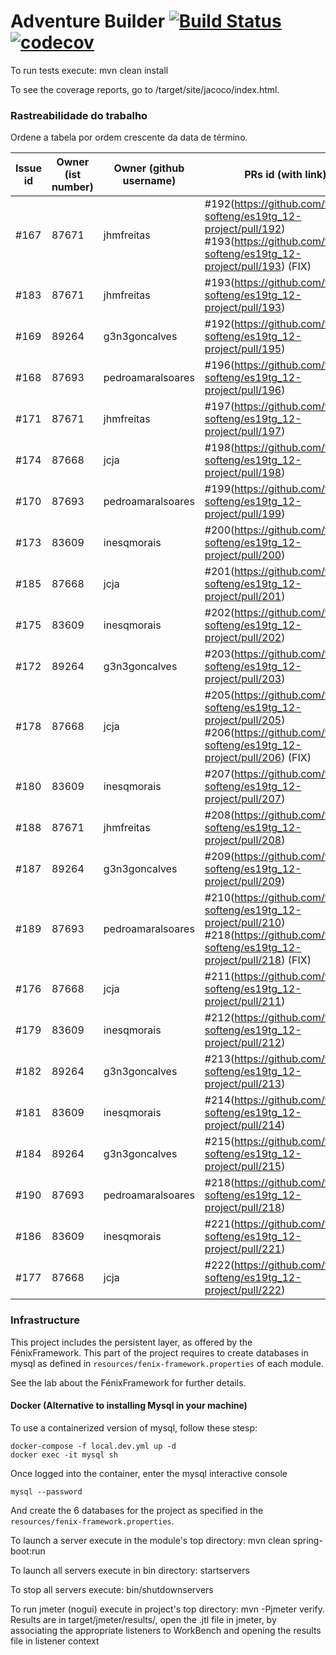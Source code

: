 # Adventure Builder [![Build Status](https://travis-ci.com/tecnico-softeng/es19tg_12-project.svg?token=xDPBAaQ2epnFt9PRstYY&branch=develop)](https://travis-ci.com/tecnico-softeng/es19tg_12-project)[![codecov](https://codecov.io/gh/tecnico-softeng/es19tg_12-project/branch/develop/graph/badge.svg?token=bB74DA0VHo)](https://codecov.io/gh/tecnico-softeng/es19tg_12-project)

To run tests execute: mvn clean install

To see the coverage reports, go to <module name>/target/site/jacoco/index.html.

### Rastreabilidade do trabalho

Ordene a tabela por ordem crescente da data de término.

|   Issue id | Owner (ist number)      | Owner (github username) | PRs id (with link)                         |            Date    |  
| ---------- | ----------------------- | ----------------------- | -------------------                        | ------------------ |
|   #167     |        87671            |     jhmfreitas          | #192(https://github.com/tecnico-softeng/es19tg_12-project/pull/192)  #193(https://github.com/tecnico-softeng/es19tg_12-project/pull/193) (FIX)|24/04/2019 |
|    #183    |      87671          |   jhmfreitas                |#193(https://github.com/tecnico-softeng/es19tg_12-project/pull/193)   |    01/05/2019    |
|   #169     |      89264              |     g3n3goncalves       | #192(https://github.com/tecnico-softeng/es19tg_12-project/pull/195)   |    01/05/2019    |
|   #168     |       87693             |   pedroamaralsoares     |#196(https://github.com/tecnico-softeng/es19tg_12-project/pull/196)  |    04/05/2019      |
|   #171     |       87671             |         jhmfreitas      |#197(https://github.com/tecnico-softeng/es19tg_12-project/pull/197)   |         04/05/2019           |
|   #174     |      87668              |     jcja          		 | #198(https://github.com/tecnico-softeng/es19tg_12-project/pull/198)                                           |    06/05/2019         |
|   #170     |       87693             |   pedroamaralsoares     | #199(https://github.com/tecnico-softeng/es19tg_12-project/pull/199)|   06/05/2019     |
|   #173     |      83609              |     inesqmorais   		 | #200(https://github.com/tecnico-softeng/es19tg_12-project/pull/200)                                           |    07/05/2019         |
|   #185     |      87668              |     jcja          		 | #201(https://github.com/tecnico-softeng/es19tg_12-project/pull/201)                                           |    07/05/2019         |               
|   #175     |      83609              |     inesqmorais   		 | #202(https://github.com/tecnico-softeng/es19tg_12-project/pull/202)                                           |    07/05/2019         |
|   #172     |      89264              |     g3n3goncalves       | #203(https://github.com/tecnico-softeng/es19tg_12-project/pull/203)   |    08/05/2019    |
|   #178     |      87668              |     jcja          		 | #205(https://github.com/tecnico-softeng/es19tg_12-project/pull/205) #206(https://github.com/tecnico-softeng/es19tg_12-project/pull/206) (FIX) |    09/05/2019         |
|   #180     |      83609              |     inesqmorais   		 | #207(https://github.com/tecnico-softeng/es19tg_12-project/pull/207)                                           |    09/05/2019         |
|   #188     |        87671            |         jhmfreitas      | #208(https://github.com/tecnico-softeng/es19tg_12-project/pull/208)   |    09/05/2019   |
|   #187     |      89264              |     g3n3goncalves       | #209(https://github.com/tecnico-softeng/es19tg_12-project/pull/209)   |    09/05/2019    |
|   #189     |      87693              |  pedroamaralsoares      | #210(https://github.com/tecnico-softeng/es19tg_12-project/pull/210) #218(https://github.com/tecnico-softeng/es19tg_12-project/pull/218) (FIX) |    10/05/2019      |
|   #176     |      87668              |     jcja          		 | #211(https://github.com/tecnico-softeng/es19tg_12-project/pull/211)                                           |    10/05/2019         |
|   #179     |      83609              |     inesqmorais   		 | #212(https://github.com/tecnico-softeng/es19tg_12-project/pull/212)                                           |    10/05/2019         |
|   #182     |      89264              |     g3n3goncalves       | #213(https://github.com/tecnico-softeng/es19tg_12-project/pull/213)   |    10/05/2019    |
|   #181     |      83609              |     inesqmorais   		 | #214(https://github.com/tecnico-softeng/es19tg_12-project/pull/214)                                           |    10/05/2019         |
|   #184     |      89264              |     g3n3goncalves       | #215(https://github.com/tecnico-softeng/es19tg_12-project/pull/215)   |    10/05/2019    |
|   #190     |      87693              |  pedroamaralsoares      | #218(https://github.com/tecnico-softeng/es19tg_12-project/pull/218) |   10/05/2019    |
|   #186     |      83609              |  	 inesqmorais         | #221(https://github.com/tecnico-softeng/es19tg_12-project/pull/221) |   10/05/2019    |
|   #177     |      87668              |     jcja          		 | #222(https://github.com/tecnico-softeng/es19tg_12-project/pull/222)                                           |    10/05/2019         |



### Infrastructure

This project includes the persistent layer, as offered by the FénixFramework.
This part of the project requires to create databases in mysql as defined in `resources/fenix-framework.properties` of each module.

See the lab about the FénixFramework for further details.

#### Docker (Alternative to installing Mysql in your machine)

To use a containerized version of mysql, follow these stesp:

```
docker-compose -f local.dev.yml up -d
docker exec -it mysql sh
```

Once logged into the container, enter the mysql interactive console

```
mysql --password
```

And create the 6 databases for the project as specified in
the `resources/fenix-framework.properties`.

To launch a server execute in the module's top directory: mvn clean spring-boot:run

To launch all servers execute in bin directory: startservers

To stop all servers execute: bin/shutdownservers

To run jmeter (nogui) execute in project's top directory: mvn -Pjmeter verify. Results are in target/jmeter/results/, open the .jtl file in jmeter, by associating the appropriate listeners to WorkBench and opening the results file in listener context
